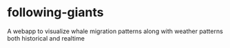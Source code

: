 # following-giants
A webapp to visualize whale migration patterns along with weather patterns both historical and realtime
